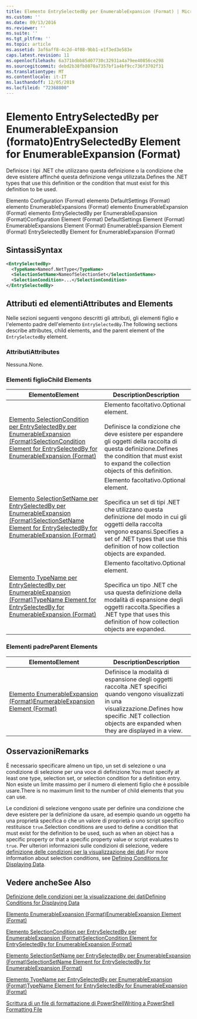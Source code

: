 ```yaml
---
title: Elemento EntrySelectedBy per EnumerableExpansion (Format) | Microsoft Docs
ms.custom: ''
ms.date: 09/13/2016
ms.reviewer: ''
ms.suite: ''
ms.tgt_pltfrm: ''
ms.topic: article
ms.assetid: 3af6aff8-4c2d-4f08-9bb1-e1f3ed3e583e
caps.latest.revision: 11
ms.openlocfilehash: 6a371bdbb85d07730c32931a4a79ee40856ce298
ms.sourcegitcommit: debd2b38fb8070a7357bf1a4bf9cc736f3702f31
ms.translationtype: MT
ms.contentlocale: it-IT
ms.lasthandoff: 12/05/2019
ms.locfileid: "72368800"
---
```

# <a name="entryselectedby-element-for-enumerableexpansion-format"></a><span data-ttu-id="57939-102">Elemento EntrySelectedBy per EnumerableExpansion (formato)</span><span class="sxs-lookup"><span data-stu-id="57939-102">EntrySelectedBy Element for EnumerableExpansion (Format)</span></span>

<span data-ttu-id="57939-103">Definisce i tipi .NET che utilizzano questa definizione o la condizione che deve esistere affinché questa definizione venga utilizzata.</span><span class="sxs-lookup"><span data-stu-id="57939-103">Defines the .NET types that use this definition or the condition that must exist for this definition to be used.</span></span>

<span data-ttu-id="57939-104">Elemento Configuration (Format) elemento DefaultSettings (Format) elemento EnumerableExpansions (Format) elemento EnumerableExpansion (Format) elemento EntrySelectedBy per EnumerableExpansion (Format)</span><span class="sxs-lookup"><span data-stu-id="57939-104">Configuration Element (Format) DefaultSettings Element (Format) EnumerableExpansions Element (Format) EnumerableExpansion Element (Format) EntrySelectedBy Element for EnumerableExpansion (Format)</span></span>

## <a name="syntax"></a><span data-ttu-id="57939-105">Sintassi</span><span class="sxs-lookup"><span data-stu-id="57939-105">Syntax</span></span>

```xml
<EntrySelectedBy>
  <TypeName>Nameof.NetType</TypeName>
  <SelectionSetName>NameofSelectionSet</SelectionSetName>
  <SelectionCondition>...</SelectionCondition>
</EntrySelectedBy>
```

## <a name="attributes-and-elements"></a><span data-ttu-id="57939-106">Attributi ed elementi</span><span class="sxs-lookup"><span data-stu-id="57939-106">Attributes and Elements</span></span>

<span data-ttu-id="57939-107">Nelle sezioni seguenti vengono descritti gli attributi, gli elementi figlio e l'elemento padre dell'elemento `EntrySelectedBy`.</span><span class="sxs-lookup"><span data-stu-id="57939-107">The following sections describe attributes, child elements, and the parent element of the `EntrySelectedBy` element.</span></span>

### <a name="attributes"></a><span data-ttu-id="57939-108">Attributi</span><span class="sxs-lookup"><span data-stu-id="57939-108">Attributes</span></span>

<span data-ttu-id="57939-109">Nessuna.</span><span class="sxs-lookup"><span data-stu-id="57939-109">None.</span></span>

### <a name="child-elements"></a><span data-ttu-id="57939-110">Elementi figlio</span><span class="sxs-lookup"><span data-stu-id="57939-110">Child Elements</span></span>

|<span data-ttu-id="57939-111">Elemento</span><span class="sxs-lookup"><span data-stu-id="57939-111">Element</span></span>|<span data-ttu-id="57939-112">Description</span><span class="sxs-lookup"><span data-stu-id="57939-112">Description</span></span>|
|-------------|-----------------|
|[<span data-ttu-id="57939-113">Elemento SelectionCondition per EntrySelectedBy per EnumerableExpansion (Format)</span><span class="sxs-lookup"><span data-stu-id="57939-113">SelectionCondition Element for EntrySelectedBy for EnumerableExpansion (Format)</span></span>](./selectioncondition-element-for-entryselectedby-for-enumerableexpansion-format.md)|<span data-ttu-id="57939-114">Elemento facoltativo.</span><span class="sxs-lookup"><span data-stu-id="57939-114">Optional element.</span></span><br /><br /> <span data-ttu-id="57939-115">Definisce la condizione che deve esistere per espandere gli oggetti della raccolta di questa definizione.</span><span class="sxs-lookup"><span data-stu-id="57939-115">Defines the condition that must exist to expand the collection objects of this definition.</span></span>|
|[<span data-ttu-id="57939-116">Elemento SelectionSetName per EntrySelectedBy per EnumerableExpansion (Format)</span><span class="sxs-lookup"><span data-stu-id="57939-116">SelectionSetName Element for EntrySelectedBy for EnumerableExpansion (Format)</span></span>](./selectionsetname-element-for-entryselectedby-for-enumerableexpansion-format.md)|<span data-ttu-id="57939-117">Elemento facoltativo.</span><span class="sxs-lookup"><span data-stu-id="57939-117">Optional element.</span></span><br /><br /> <span data-ttu-id="57939-118">Specifica un set di tipi .NET che utilizzano questa definizione del modo in cui gli oggetti della raccolta vengono espansi.</span><span class="sxs-lookup"><span data-stu-id="57939-118">Specifies a set of .NET types that use this definition of how collection objects are expanded.</span></span>|
|[<span data-ttu-id="57939-119">Elemento TypeName per EntrySelectedBy per EnumerableExpansion (Format)</span><span class="sxs-lookup"><span data-stu-id="57939-119">TypeName Element for EntrySelectedBy for EnumerableExpansion (Format)</span></span>](./typename-element-for-entryselectedby-for-enumerableexpansion-format.md)|<span data-ttu-id="57939-120">Elemento facoltativo.</span><span class="sxs-lookup"><span data-stu-id="57939-120">Optional element.</span></span><br /><br /> <span data-ttu-id="57939-121">Specifica un tipo .NET che usa questa definizione della modalità di espansione degli oggetti raccolta.</span><span class="sxs-lookup"><span data-stu-id="57939-121">Specifies a .NET type that uses this definition of how collection objects are expanded.</span></span>|

### <a name="parent-elements"></a><span data-ttu-id="57939-122">Elementi padre</span><span class="sxs-lookup"><span data-stu-id="57939-122">Parent Elements</span></span>

|<span data-ttu-id="57939-123">Elemento</span><span class="sxs-lookup"><span data-stu-id="57939-123">Element</span></span>|<span data-ttu-id="57939-124">Description</span><span class="sxs-lookup"><span data-stu-id="57939-124">Description</span></span>|
|-------------|-----------------|
|[<span data-ttu-id="57939-125">Elemento EnumerableExpansion (Format)</span><span class="sxs-lookup"><span data-stu-id="57939-125">EnumerableExpansion Element (Format)</span></span>](./enumerableexpansion-element-format.md)|<span data-ttu-id="57939-126">Definisce la modalità di espansione degli oggetti raccolta .NET specifici quando vengono visualizzati in una visualizzazione.</span><span class="sxs-lookup"><span data-stu-id="57939-126">Defines how specific .NET collection objects are expanded when they are displayed in a view.</span></span>|

## <a name="remarks"></a><span data-ttu-id="57939-127">Osservazioni</span><span class="sxs-lookup"><span data-stu-id="57939-127">Remarks</span></span>

<span data-ttu-id="57939-128">È necessario specificare almeno un tipo, un set di selezione o una condizione di selezione per una voce di definizione.</span><span class="sxs-lookup"><span data-stu-id="57939-128">You must specify at least one type, selection set, or selection condition for a definition entry.</span></span> <span data-ttu-id="57939-129">Non esiste un limite massimo per il numero di elementi figlio che è possibile usare.</span><span class="sxs-lookup"><span data-stu-id="57939-129">There is no maximum limit to the number of child elements that you can use.</span></span>

<span data-ttu-id="57939-130">Le condizioni di selezione vengono usate per definire una condizione che deve esistere per la definizione da usare, ad esempio quando un oggetto ha una proprietà specifica o che un valore di proprietà o uno script specifico restituisce `true`.</span><span class="sxs-lookup"><span data-stu-id="57939-130">Selection conditions are used to define a condition that must exist for the definition to be used, such as when an object has a specific property or that a specific property value or script evaluates to `true`.</span></span> <span data-ttu-id="57939-131">Per ulteriori informazioni sulle condizioni di selezione, vedere [definizione delle condizioni per la visualizzazione dei dati](./defining-conditions-for-displaying-data.md).</span><span class="sxs-lookup"><span data-stu-id="57939-131">For more information about selection conditions, see [Defining Conditions for Displaying Data](./defining-conditions-for-displaying-data.md).</span></span>

## <a name="see-also"></a><span data-ttu-id="57939-132">Vedere anche</span><span class="sxs-lookup"><span data-stu-id="57939-132">See Also</span></span>

[<span data-ttu-id="57939-133">Definizione delle condizioni per la visualizzazione dei dati</span><span class="sxs-lookup"><span data-stu-id="57939-133">Defining Conditions for Displaying Data</span></span>](./defining-conditions-for-displaying-data.md)

[<span data-ttu-id="57939-134">Elemento EnumerableExpansion (Format)</span><span class="sxs-lookup"><span data-stu-id="57939-134">EnumerableExpansion Element (Format)</span></span>](./enumerableexpansion-element-format.md)

[<span data-ttu-id="57939-135">Elemento SelectionCondition per EntrySelectedBy per EnumerableExpansion (Format)</span><span class="sxs-lookup"><span data-stu-id="57939-135">SelectionCondition Element for EntrySelectedBy for EnumerableExpansion (Format)</span></span>](./selectioncondition-element-for-entryselectedby-for-enumerableexpansion-format.md)

[<span data-ttu-id="57939-136">Elemento SelectionSetName per EntrySelectedBy per EnumerableExpansion (Format)</span><span class="sxs-lookup"><span data-stu-id="57939-136">SelectionSetName Element for EntrySelectedBy for EnumerableExpansion (Format)</span></span>](./selectionsetname-element-for-entryselectedby-for-enumerableexpansion-format.md)

[<span data-ttu-id="57939-137">Elemento TypeName per EntrySelectedBy per EnumerableExpansion (Format)</span><span class="sxs-lookup"><span data-stu-id="57939-137">TypeName Element for EntrySelectedBy for EnumerableExpansion (Format)</span></span>](./typename-element-for-entryselectedby-for-enumerableexpansion-format.md)

[<span data-ttu-id="57939-138">Scrittura di un file di formattazione di PowerShell</span><span class="sxs-lookup"><span data-stu-id="57939-138">Writing a PowerShell Formatting File</span></span>](./writing-a-powershell-formatting-file.md)
